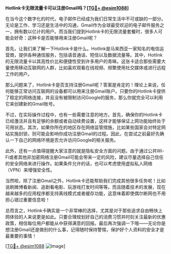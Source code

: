 **Hotlink卡无限流量卡可以注册Gmail吗？[[TG💪+ @esim1088](https://t.me/s/esim1088)]**

在当今这个数字化的时代，电子邮件已经成为我们日常生活中不可或缺的一部分。无论是工作、学习还是生活中的沟通，Gmail作为全球最受欢迎的电子邮件服务之一，拥有数以亿计的用户。而当我们提到Hotlink卡的无限流量套餐时，很多人可能会好奇：这种卡是否能够用来注册Gmail呢？

首先，让我们来了解一下Hotlink卡是什么。Hotlink是马来西亚一家知名的电信运营商，提供各种通信服务，包括语音通话、短信以及数据流量等。其中，Hotlink的无限流量卡以其高性价比和便捷性受到许多用户的青睐。这张卡适合那些需要大量使用移动互联网的人群，比如喜欢观看在线视频、频繁使用社交媒体或进行远程工作的用户。

那么问题来了，Hotlink卡是否支持注册Gmail呢？答案是肯定的！理论上来说，任何能够正常访问互联网的设备都可以用来注册Gmail账户。只要你的Hotlink卡提供了稳定的网络连接，并且没有被限制访问Google的服务，那么你就完全可以利用它来创建新的Gmail账号。

不过，在实际操作过程中，也有一些需要注意的地方。首先，确保你的Hotlink卡已经激活并且有足够的余额或者自动续费设置，这样才能够保证上网功能始终处于可用状态。其次，如果你所在的地区存在网络监管措施，比如某些国家会对特定网站实施封锁，则可能会影响你成功注册Gmail的过程。因此，在尝试之前最好先确认一下自己的网络环境是否允许访问Google的相关服务。

此外，还有一点值得提醒大家注意的就是隐私安全方面的问题。由于通过公共Wi-Fi或者其他非加密网络注册Gmail可能会带来一定的风险，建议尽量选择自己信任的安全网络来进行操作。如果条件允许的话，也可以考虑使用虚拟私人网络（VPN）来增强安全性。

当然啦，除了注册Gmail之外，Hotlink卡还能帮助我们完成其他很多任务呢！比如说刷微博看新闻、追剧看电影、玩游戏打发时间等等。而且随着技术的发展，现在越来越多的应用程序都支持离线模式或者缓存功能，这意味着即使偶尔断网也不用担心错过重要信息啦！

总而言之，Hotlink卡确实是一个非常棒的选择，尤其是对于那些追求自由畅快上网体验的人来说更是如此。只要合理规划好自己的消费习惯并时刻关注最新的优惠政策，相信每位用户都能从中获得满意的回报。最后再次强调一下哦——无论你是想注册Gmail还是做别的什么事，记得随时保持警惕，保护好个人资料的安全才是最重要的事情！

[[TG💪+ @esim1088](https://t.me/s/esim1088) ![Image](https://i.postimg.cc/4NQfJmqS/Snipaste-2025-05-13-00-14-12.png)]